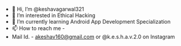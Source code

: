 - 👋 Hi, I’m @keshavagarwal321
- 👀 I’m interested in Ethical Hacking
- 🌱 I’m currently learning Android App Development Specialization
- 📫 How to reach me - 
- Mail Id. - akeshav160@gmail.com or @k.e.s.h.a.v.2.0 on Instagram

<!---
keshavagarwal321/keshavagarwal321 is a ✨ special ✨ repository because its `README.md` (this file) appears on your GitHub profile.
You can click the Preview link to take a look at your changes.
--->
